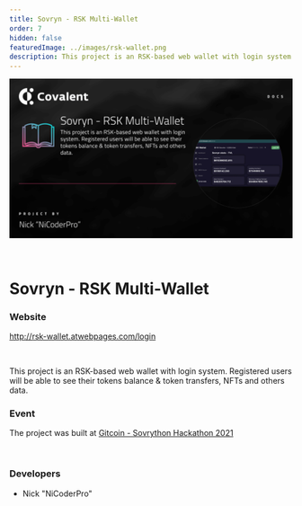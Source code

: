 ```yaml
---
title: Sovryn - RSK Multi-Wallet
order: 7
hidden: false
featuredImage: ../images/rsk-wallet.png
description: This project is an RSK-based web wallet with login system. Registered users will be able to see their tokens balance & token transfers, NFTs and others data. 
---
```


![Sovryn - RSK Multi-Wallet Banner](../images/rsk-wallet.png)

&nbsp;

# Sovryn - RSK Multi-Wallet

### Website

http://rsk-wallet.atwebpages.com/login


&nbsp;

This project is an RSK-based web wallet with login system. Registered users will be able to see their tokens balance & token transfers, NFTs and others data. 

### Event

The project was built at [Gitcoin - Sovrython Hackathon 2021](https://www.covalenthq.com/blog/gitcoin-sovrython-winners/)

&nbsp;

### Developers

- Nick "NiCoderPro"